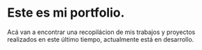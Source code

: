# Este es mi portfolio.

Acá van a encontrar una recopilácion de mis trabajos y proyectos realizados en este último tiempo, actualmente está en desarrollo.
